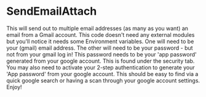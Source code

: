 # SendEmailAttach
This will send out to multiple email addresses (as many as you want) an email from a Gmail account.
This code doesn't need any external modules but you'll notice it needs some Environment variables.
One will need to be your (gmail) email address. The other will need to be your password - but not from your gmail log in! This password needs to be your 'app password' generated from your google account. This is found under the security tab. You may also need to activate your 2-step authentication to generate your 'App password' from your google account. This should be easy to find via a quick google search or having a scan through your google account settings.
Enjoy!

